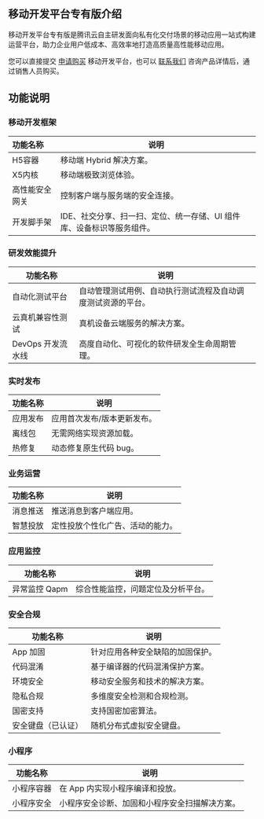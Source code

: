 ## 移动开发平台专有版介绍
移动开发平台专有版是腾讯云自主研发面向私有化交付场景的移动应用一站式构建运营平台，助力企业用户低成本、高效率地打造高质量高性能移动应用。

您可以直接提交 [申请购买](https://cloud.tencent.com/apply/p/d05bfm5hjoc) 移动开发平台，也可以 [联系我们](https://cloud.tencent.com/about/connect) 咨询产品详情后，通过销售人员购买。

## 功能说明

### 移动开发框架

| 功能名称       | 说明                                                         |
| :------------- | ------------------------------------------------------------ |
| H5容器         | 移动端 Hybrid 解决方案。                                     |
| X5内核         | 移动端极致浏览体验。                                         |
| 高性能安全网关 | 控制客户端与服务端的安全连接。                               |
| 开发脚手架     | IDE、社交分享、扫一扫、定位、统一存储、UI 组件库、设备标识等服务组件。 |

### 研发效能提升

| 功能名称          | 说明                                                         |
| ----------------- | ------------------------------------------------------------ |
| 自动化测试平台    | 自动管理测试用例、自动执行测试流程及自动调度测试资源的平台。 |
| 云真机兼容性测试  | 真机设备云端服务的解决方案。                                  |
| DevOps 开发流水线 | 高度自动化、可视化的软件研发全生命周期管理。                 |

### 实时发布

| 功能名称 | 说明                        |
| -------- | --------------------------- |
| 应用发布 | 应用首次发布/版本更新发布。 |
| 离线包   | 无需网络实现资源加载。      |
| 热修复   | 动态修复原生代码 bug。      |

### 业务运营

| 功能名称 | 说明                             |
| -------- | -------------------------------- |
| 消息推送 | 推送消息到客户端应用。           |
| 智慧投放 | 定性投放个性化广告、活动的能力。 |

### 应用监控

| 功能名称      | 说明                               |
| ------------- | ---------------------------------- |
| 异常监控 Qapm | 综合性能监控，问题定位及分析平台。 |

### 安全合规

| 功能名称           | 说明                             |
| ------------------ | -------------------------------- |
| App 加固           | 针对应用各种安全缺陷的加固保护。 |
| 代码混淆           | 基于编译器的代码混淆保护方案。   |
| 环境安全           | 移动安全服务和技术的解决方案。   |
| 隐私合规           | 多维度安全检测和合规检测。       |
| 国密支持           | 支持国密加密算法。               |
| 安全键盘（已认证） | 随机分布式虚拟安全键盘。         |

### 小程序

| 功能名称   | 说明                                           |
| ---------- | ---------------------------------------------- |
| 小程序容器 | 在 App 内实现小程序编译和投放。                |
| 小程序安全 | 小程序安全诊断、加固和小程序安全扫描解决方案。 |
